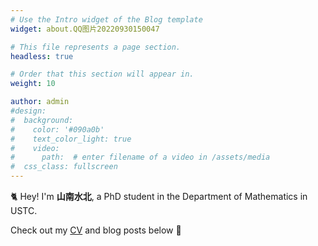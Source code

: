```yaml
---
# Use the Intro widget of the Blog template
widget: about.QQ图片20220930150047

# This file represents a page section.
headless: true

# Order that this section will appear in.
weight: 10

author: admin
#design:
#  background:
#    color: '#090a0b'
#    text_color_light: true
#    video:
#      path:  # enter filename of a video in /assets/media
#  css_class: fullscreen
---
```


🐈 Hey! I'm **山南水北**, a PhD student in the Department of Mathematics in USTC.

Check out my [CV](/about/) and blog posts below 🌈
